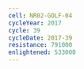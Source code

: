 ```yaml
---
cell: NR02-GOLF-04
cycleYear: 2017
cycle: 39
cycleDate: 2017-39
resistance: 791000
enlightened: 533000 
---
```

      